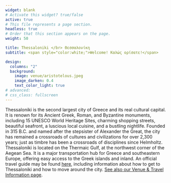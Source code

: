 ```yaml
---
widget: blank
# Activate this widget? true/false
active: true
# This file represents a page section.
headless: true
# Order that this section appears on the page.
weight: 50

title: Thessaloniki </br> Θεσσαλονίκη
subtitle: <span style="color:white;">Welcome! Καλώς ορίσατε!</span>

design:
  columns: "2"
  background:
    image: venue/aristotelous.jpeg
    image_darken: 0.4
    text_color_light: true
# advanced:
# css_class: fullscreen
---
```


Thessaloniki is the second largest city of Greece and its real cultural capital. It is renown for its Ancient Greek, Roman, and Byzantine monuments, including 15 UNESCO World Heritage Sites, charming shopping streets, beautiful seafront, a luscious local cuisine, and a bustling nightlife. Founded in 315 B.C. and named after the stepsister of Alexander the Great, the city has remained a crossroads of cultures and civilizations for over 2,300 years; just as timbre has been a crossroads of disciplines since Helmholtz. Thessaloniki is located on the Thermaic Gulf, at the northwest corner of the Aegean Sea. It is a major transportation hub for Greece and southeastern Europe, offering easy access to the Greek islands and inland. An official travel guide may be found [here](https://www.thessaloniki.travel), including information about how to get to Thessaloniki and how to move around the city. [See also our Venue & Travel Information page](venue/).
